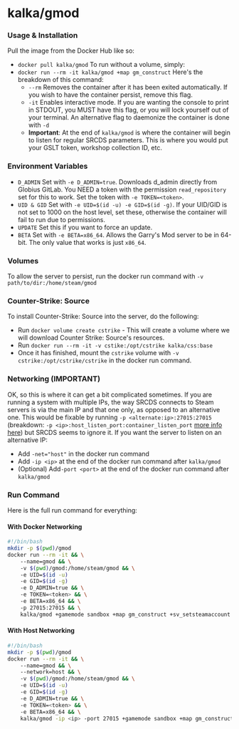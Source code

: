 
# kalka/gmod

### Usage & Installation
Pull the image from the Docker Hub like so:
* `docker pull kalka/gmod`
To run without a volume, simply:
* `docker run --rm -it kalka/gmod +map gm_construct`
Here's the breakdown of this command:
	* `--rm` Removes the container after it has been exited automatically. If you wish to have the container persist, remove this flag.
	* `-it` Enables interactive mode. If you are wanting the console to print in STDOUT, you MUST have this flag, or you will lock yourself out of your terminal. An alternative flag to daemonize the container is done with `-d`
	* **Important**: At the end of `kalka/gmod` is where the container will begin to listen for regular SRCDS parameters. This is where you would put your GSLT token, workshop collection ID, etc.
### Environment Variables
* `D_ADMIN` Set with `-e D_ADMIN=true`. Downloads d_admin directly from Globius GitLab. You NEED a token with the permission `read_repository` set for this to work. Set the token with `-e TOKEN=<token>`.
* `UID & GID` Set with `-e UID=$(id -u) -e GID=$(id -g)`. If your UID/GID is not set to 1000 on the host level, set these, otherwise the container will fail to run due to permissions.
* `UPDATE` Set this if you want to force an update.
* `BETA` Set with `-e BETA=x86_64`. Allows the Garry's Mod server to be in 64-bit. The only value that works is just `x86_64`.

### Volumes
To allow the server to persist, run the docker run command with `-v path/to/dir:/home/steam/gmod`

### Counter-Strike: Source
To install Counter-Strike: Source into the server, do the following:
* Run `docker volume create cstrike` - This will create a volume where we will download Counter Strike: Source's resources.
* Run `docker run --rm -it -v cstike:/opt/cstrike kalka/css:base`
* Once it has finished, mount the `cstrike` volume with `-v cstrike:/opt/cstrike/cstrike` in the docker run command.

### Networking (IMPORTANT)
OK, so this is where it can get a bit complicated sometimes. If you are running a system with multiple IPs, the way SRCDS connects to Steam servers is via the main IP and that one only, as opposed to an alternative one. This would be fixable by running `-p <alternate:ip>:27015:27015` (breakdown: `-p <ip>:host_listen_port:container_listen_port` [more info here](https://docs.docker.com/engine/tutorials/networkingcontainers/)) but SRCDS seems to ignore it. If you want the server to listen on an alternative IP:
* Add `-net="host"` in the docker run command
* Add `-ip <ip>` at the end of the docker run command after `kalka/gmod`
* (Optional) Add`-port <port>` at the end of the docker run command after `kalka/gmod`

### Run Command
Here is the full run command for everything:

#### With Docker Networking
```bash
#!/bin/bash
mkdir -p $(pwd)/gmod
docker run --rm -it && \
	--name=gmod && \
	-v $(pwd)/gmod:/home/steam/gmod && \
	-e UID=$(id -u)
	-e GID=$(id -g)
	-e D_ADMIN=true && \
	-e TOKEN=<token> && \
	-e BETA=x86_64 && \
	-p 27015:27015 && \
	kalka/gmod +gamemode sandbox +map gm_construct +sv_setsteamaccount <your GLST token>
```

#### With Host Networking
```bash
#!/bin/bash
mkdir -p $(pwd)/gmod
docker run --rm -it && \
	--name=gmod && \
	--network=host && \
	-v $(pwd)/gmod:/home/steam/gmod && \
	-e UID=$(id -u)
	-e GID=$(id -g)
	-e D_ADMIN=true && \
	-e TOKEN=<token> && \
	-e BETA=x86_64 && \
	kalka/gmod -ip <ip> -port 27015 +gamemode sandbox +map gm_construct +sv_setsteamaccount <your GLST token>
```

